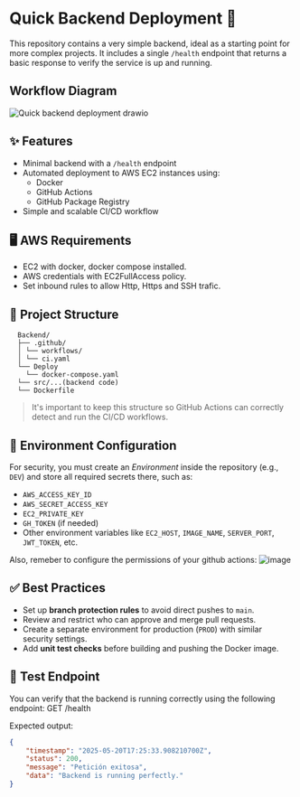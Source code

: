 

# Quick Backend Deployment 🚀

This repository contains a very simple backend, ideal as a starting point for more complex projects. It includes a single `/health` endpoint that returns a basic response to verify the service is up and running.

## Workflow Diagram
 
![Quick backend deployment drawio](https://github.com/user-attachments/assets/629e7472-595c-47c1-9903-b03a0fad6690)


## ✨ Features

- Minimal backend with a `/health` endpoint  
- Automated deployment to AWS EC2 instances using:
  - Docker  
  - GitHub Actions  
  - GitHub Package Registry  
- Simple and scalable CI/CD workflow

## 🖥️ AWS Requirements
- EC2 with docker, docker compose installed.
- AWS credentials with EC2FullAccess policy.
- Set inbound rules to allow Http, Https and SSH trafic.

## 🧱 Project Structure
``` 
  Backend/ 
  ├── .github/ 
  │ └── workflows/ 
  │ └── ci.yaml
  └── Deploy
    └── docker-compose.yaml
  └── src/...(backend code)
  └── Dockerfile
```

> It's important to keep this structure so GitHub Actions can correctly detect and run the CI/CD workflows.

## 🔐 Environment Configuration

For security, you must create an *Environment* inside the repository (e.g., `DEV`) and store all required secrets there, such as:

- `AWS_ACCESS_KEY_ID`  
- `AWS_SECRET_ACCESS_KEY`  
- `EC2_PRIVATE_KEY`  
- `GH_TOKEN` (if needed)  
- Other environment variables like `EC2_HOST`, `IMAGE_NAME`, `SERVER_PORT`, `JWT_TOKEN`, etc.

Also, remeber to configure the permissions of your github actions:
![image](https://github.com/user-attachments/assets/20b7a917-cd0c-40e6-b0dd-5c262427b83c)


## ✅ Best Practices

- Set up **branch protection rules** to avoid direct pushes to `main`.  
- Review and restrict who can approve and merge pull requests.  
- Create a separate environment for production (`PROD`) with similar security settings.  
- Add **unit test checks** before building and pushing the Docker image.

## 🧪 Test Endpoint

You can verify that the backend is running correctly using the following endpoint:
GET /health

Expected output:
```json
{
    "timestamp": "2025-05-20T17:25:33.908210700Z",
    "status": 200,
    "message": "Petición exitosa",
    "data": "Backend is running perfectly."
}

